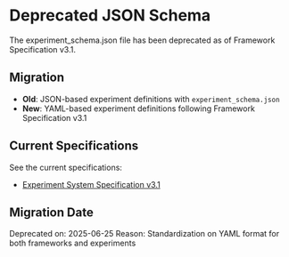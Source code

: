 # Deprecated JSON Schema

The experiment_schema.json file has been deprecated as of Framework Specification v3.1.

## Migration

- **Old**: JSON-based experiment definitions with `experiment_schema.json`
- **New**: YAML-based experiment definitions following Framework Specification v3.1

## Current Specifications

See the current specifications:
- [Experiment System Specification v3.1](../docs/specifications/EXPERIMENT_SYSTEM_SPECIFICATION.md)

## Migration Date

Deprecated on: 2025-06-25
Reason: Standardization on YAML format for both frameworks and experiments

